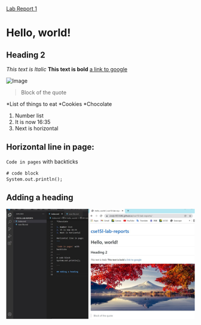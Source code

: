 [Lab Report 1](lab-report-1-week-2.html)


# Hello, world!
## Heading 2
*This text is Italic*
**This text is bold**
[a link to google](https://www.google.com)

![Image](https://helpx.adobe.com/content/dam/help/en/photoshop/using/convert-color-image-black-white/jcr_content/main-pars/before_and_after/image-before/Landscape-Color.jpg)

> Block of the quote

*List of things to eat
*Cookies
*Chocolate

1. Number list
2. It is now 16:35
3. Next is horizontal

Horizontal line in page:
---

`Code in pages` with 
backticks

```
# code block
System.out.println();

```

## Adding a heading
![New Image](Screenshot.jpg)

